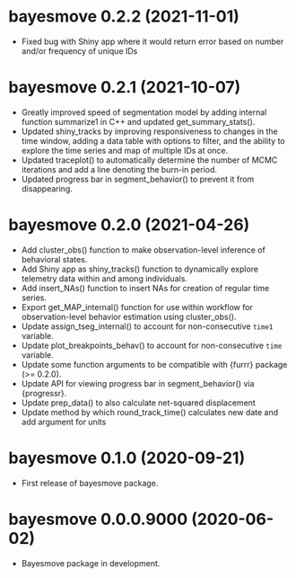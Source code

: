 # bayesmove 0.2.2 (2021-11-01)
* Fixed bug with Shiny app where it would return error based on number and/or frequency of unique IDs

# bayesmove 0.2.1 (2021-10-07)
* Greatly improved speed of segmentation model by adding internal function summarize1 in C++ and updated get_summary_stats().
* Updated shiny_tracks by improving responsiveness to changes in the time window, adding a data table with options to filter, and the ability to explore the time series and map of multiple IDs at once.
* Updated traceplot() to automatically determine the number of MCMC iterations and add a line denoting the burn-in period.
* Updated progress bar in segment_behavior() to prevent it from disappearing.

# bayesmove 0.2.0 (2021-04-26)

* Add cluster_obs() function to make observation-level inference of behavioral states.
* Add Shiny app as shiny_tracks() function to dynamically explore telemetry data within and among individuals.
* Add insert_NAs() function to insert NAs for creation of regular time series.
* Export get_MAP_internal() function for use within workflow for observation-level behavior estimation using cluster_obs().
* Update assign_tseg_internal() to account for non-consecutive `time1` variable.
* Update plot_breakpoints_behav() to account for non-consecutive `time` variable.
* Update some function arguments to be compatible with {furrr} package (>= 0.2.0).
* Update API for viewing progress bar in segment_behavior() via {progressr}.
* Update prep_data() to also calculate net-squared displacement
* Update method by which round_track_time() calculates new date and add argument for units


# bayesmove 0.1.0 (2020-09-21)

* First release of bayesmove package.


# bayesmove 0.0.0.9000 (2020-06-02)

* Bayesmove package in development.
